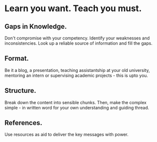 # Learn you want. Teach you must.


## Gaps in Knowledge.
Don't compromise with your competency. Identify your weaknesses and inconsistencies. Look up a reliable source of information and fill the gaps.
## Format.
Be it a blog, a presentation, teaching assistantship at your old university, mentoring an intern or supervising academic projects - this is upto you.
## Structure.
Break down the content into sensible chunks. Then, make the complex simple - in written word for your own understanding and guiding thread.
## References.
Use resources as aid to deliver the key messages with power.
